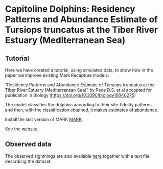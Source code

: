 # Capitoline Dolphins: Residency Patterns and Abundance Estimate of Tursiops truncatus at the Tiber River Estuary (Mediterranean Sea)


## Tutorial
Here we have created a tutorial, using simulated data, to show how in the paper we improve existing Mark Recapture models:

"Residency Patterns and Abundance Estimate of Tursiops truncatus at the Tiber River Estuary (Mediterranean Sea)" by Pace D.S. et al accepted for publication in Biology (https://doi.org/10.3390/biology10040275)

The model classifies the dolphins according to their site-fidelity patterns and then, with the classification obtained, it makes estimates of abundance.

Install the last version of MARK [MARK](http://www.phidot.org/software/mark/downloads/).

See the [website](https://smar-git.github.io/SM-data-merging/.)

## Observed data
The observed sighthings are also available [here](https://github.com/smar-git/SM-data-merging/tree/main/Observed_Sightings) together with a text file describing the dataset. 

